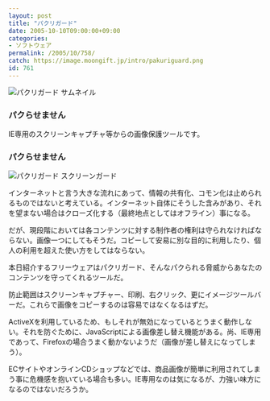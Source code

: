 ```yaml
---
layout: post
title: "パクリガード"
date: 2005-10-10T09:00:00+09:00
categories:
- ソフトウェア
permalink: /2005/10/758/
catch: https://image.moongift.jp/intro/pakuriguard.png
id: 761
---
```

 ![パクリガード サムネイル](https://image.moongift.jp/intro/pakuriguard.s.png "パクリガード サムネイル")
  

### パクらせません
  
IE専用のスクリーンキャプチャ等からの画像保護ツールです。  
<!--more-->  

### パクらせません
  

![パクリガード スクリーンガード](https://image.moongift.jp/intro/pakuriguard.png "パクリガード スクリーンガード")

  

インターネットと言う大きな流れにあって、情報の共有化、コモン化は止められるものではないと考えている。インターネット自体にそうした含みがあり、それを望まない場合はクローズ化する（最終地点としてはオフライン）事になる。

  

だが、現段階においては各コンテンツに対する制作者の権利は守られなければならない。画像一つにしてもそうだ。コピーして安易に別な目的に利用したり、個人の利用を超えた使い方をしてはならない。

  

本日紹介するフリーウェアはパクリガード、そんなパクられる脅威からあなたのコンテンツを守ってくれるツールだ。

  

防止範囲はスクリーンキャプチャー、印刷、右クリック、更にイメージツールバーだ。これらで画像をコピーするのは容易ではなくなるはずだ。

  

ActiveXを利用しているため、もしそれが無効になっているとうまく動作しない。それを防ぐために、JavaScriptによる画像差し替え機能がある。尚、IE専用であって、Firefoxの場合うまく動かないようだ（画像が差し替えになってしまう）。

  

ECサイトやオンラインCDショップなどでは、商品画像が簡単に利用されてしまう事に危機感を抱いている場合も多い。IE専用なのは気になるが、力強い味方になるのではないだろうか。

